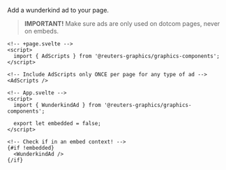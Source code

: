 Add a wunderkind ad to your page.

> **IMPORTANT!** Make sure ads are only used on dotcom pages, never on embeds.

```svelte
<!-- +page.svelte -->
<script>
  import { AdScripts } from '@reuters-graphics/graphics-components';
</script>

<!-- Include AdScripts only ONCE per page for any type of ad -->
<AdScripts />
```

```svelte
<!-- App.svelte -->
<script>
  import { WunderkindAd } from '@reuters-graphics/graphics-components';

  export let embedded = false;
</script>

<!-- Check if in an embed context! -->
{#if !embedded}
  <WunderkindAd />
{/if}
```